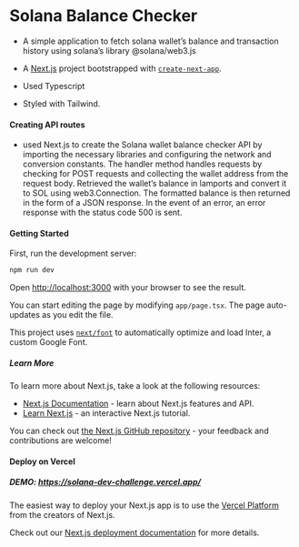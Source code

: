 # Solana Balance Checker

- A simple application to fetch solana wallet’s balance and transaction history using solana’s library @solana/web3.js

- A [Next.js](https://nextjs.org/) project bootstrapped with [`create-next-app`](https://github.com/vercel/next.js/tree/canary/packages/create-next-app).
- Used Typescript
- Styled with Tailwind.

#### Creating API routes

- used Next.js to create the Solana wallet balance checker API by importing the necessary libraries and configuring the network and conversion constants. The handler method handles requests by checking for POST requests and collecting the wallet address from the request body. Retrieved the wallet’s balance in lamports and convert it to SOL using web3.Connection. The formatted balance is then returned in the form of a JSON response. In the event of an error, an error response with the status code 500 is sent.

#### Getting Started

First, run the development server:

```bash
npm run dev
```

Open [http://localhost:3000](http://localhost:3000) with your browser to see the result.

You can start editing the page by modifying `app/page.tsx`. The page auto-updates as you edit the file.

This project uses [`next/font`](https://nextjs.org/docs/basic-features/font-optimization) to automatically optimize and load Inter, a custom Google Font.

##### Learn More

To learn more about Next.js, take a look at the following resources:

- [Next.js Documentation](https://nextjs.org/docs) - learn about Next.js features and API.
- [Learn Next.js](https://nextjs.org/learn) - an interactive Next.js tutorial.

You can check out [the Next.js GitHub repository](https://github.com/vercel/next.js/) - your feedback and contributions are welcome!

#### Deploy on Vercel

##### DEMO: https://solana-dev-challenge.vercel.app/

The easiest way to deploy your Next.js app is to use the [Vercel Platform](https://vercel.com/new?utm_medium=default-template&filter=next.js&utm_source=create-next-app&utm_campaign=create-next-app-readme) from the creators of Next.js.

Check out our [Next.js deployment documentation](https://nextjs.org/docs/deployment) for more details.

